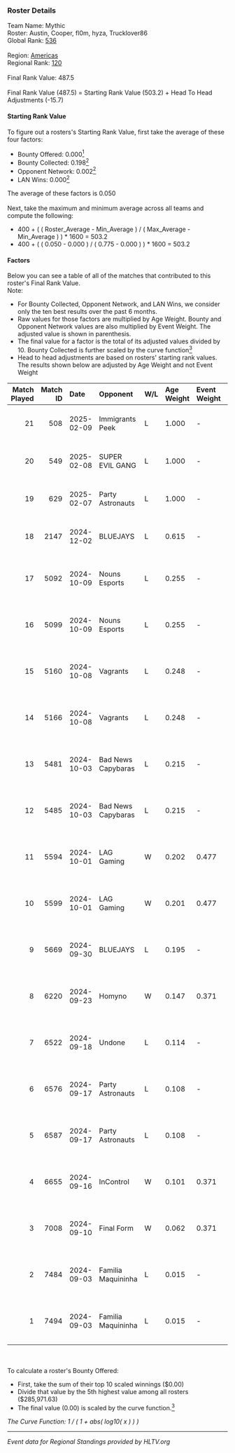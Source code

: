 ### Roster Details<br />
Team Name: Mythic<br />
Roster: Austin, Cooper, fl0m, hyza, Trucklover86<br />
Global Rank: [536](../../standings_global_2025_02_28.md)<br />
<br />
Region: [Americas]( ../../standings_americas_2025_02_28.md)<br />
Regional Rank: [120]( ../../standings_americas_2025_02_28.md)<br />
<br />
Final Rank Value:  487.5<br />
<br />
Final Rank Value (487.5) = Starting Rank Value (503.2) + Head To Head Adjustments (-15.7)<br />

#### Starting Rank Value<br />
To figure out a rosters's Starting Rank Value, first take the average of these four factors:<br />
- Bounty Offered: 0.000[<sup>1</sup>](#table2)
- Bounty Collected: 0.198[<sup>2</sup>](#table1)
- Opponent Network: 0.002[<sup>2</sup>](#table1)
- LAN Wins: 0.000[<sup>2</sup>](#table1)

The average of these factors is 0.050<br />
<br />
Next, take the maximum and minimum average across all teams and compute the following:<br />
- 400 + ( ( Roster_Average - Min_Average ) / ( Max_Average - Min_Average ) ) * 1600 = 503.2
- 400 + ( ( 0.050 - 0.000 ) / ( 0.775 - 0.000 ) ) * 1600 = 503.2


#### Factors<br />
Below you can see a table of all of the matches that contributed to this roster's Final Rank Value.<br />
Note:<br />

- For Bounty Collected, Opponent Network, and LAN Wins, we consider only the ten best results over the past 6 months.
- Raw values for those factors are multiplied by Age Weight. Bounty and Opponent Network values are also multiplied by Event Weight. The adjusted value is shown in parenthesis.
- The final value for a factor is the total of its adjusted values divided by 10. Bounty Collected is further scaled by the curve function[<sup>3</sup>](#curveFunction)
- Head to head adjustments are based on rosters' starting rank values. The results shown below are adjusted by Age Weight and not Event Weight
<span id="table1"></span><br />


| Match Played | Match ID | Date       | Opponent           | W/L | Age Weight | Event Weight | Bounty Collected | Opponent Network | LAN Wins  | H2H Adj. | Roster                                         |
| -: | -: | :- | :- | :- | :- | :- | :- | :- | :- | -: | :- |
|           21 |      508 | 2025-02-09 | Immigrants Peek    | L   | 1.000      | -            | -                | -                | -         |    -9.86 | Austin, Cooper, fl0m, hyza, Trucklover86       |
|           20 |      549 | 2025-02-08 | SUPER EVIL GANG    | L   | 1.000      | -            | -                | -                | -         |    -5.88 | Austin, Cooper, fl0m, hyza, Trucklover86       |
|           19 |      629 | 2025-02-07 | Party Astronauts   | L   | 1.000      | -            | -                | -                | -         |    -3.85 | Austin, Cooper, fl0m, hyza, Trucklover86       |
|           18 |     2147 | 2024-12-02 | BLUEJAYS           | L   | 0.615      | -            | -                | -                | -         |    -1.63 | Austin, Cooper, fl0m, hyza, Trucklover86       |
|           17 |     5092 | 2024-10-09 | Nouns Esports      | L   | 0.255      | -            | -                | -                | -         |    -0.63 | Austin, Cooper, fl0m, freakazoid, Trucklover86 |
|           16 |     5099 | 2024-10-09 | Nouns Esports      | L   | 0.255      | -            | -                | -                | -         |    -0.63 | Austin, Cooper, fl0m, freakazoid, Trucklover86 |
|           15 |     5160 | 2024-10-08 | Vagrants           | L   | 0.248      | -            | -                | -                | -         |    -1.40 | Austin, Cooper, fl0m, freakazoid, Trucklover86 |
|           14 |     5166 | 2024-10-08 | Vagrants           | L   | 0.248      | -            | -                | -                | -         |    -1.42 | Austin, Cooper, fl0m, freakazoid, Trucklover86 |
|           13 |     5481 | 2024-10-03 | Bad News Capybaras | L   | 0.215      | -            | -                | -                | -         |    -1.77 | Austin, Cooper, fl0m, freakazoid, Trucklover86 |
|           12 |     5485 | 2024-10-03 | Bad News Capybaras | L   | 0.215      | -            | -                | -                | -         |    -1.80 | Austin, Cooper, fl0m, freakazoid, Trucklover86 |
|           11 |     5594 | 2024-10-01 | LAG Gaming         | W   | 0.202      | 0.477        | 0.002 (0.000)    | 0.030 (0.003)    | 0 (0.000) |     4.15 | Austin, Cooper, fl0m, freakazoid, Trucklover86 |
|           10 |     5599 | 2024-10-01 | LAG Gaming         | W   | 0.201      | 0.477        | 0.002 (0.000)    | 0.030 (0.003)    | 0 (0.000) |     4.21 | Austin, Cooper, fl0m, freakazoid, Trucklover86 |
|            9 |     5669 | 2024-09-30 | BLUEJAYS           | L   | 0.195      | -            | -                | -                | -         |    -0.54 | Austin, Cooper, fl0m, freakazoid, Trucklover86 |
|            8 |     6220 | 2024-09-23 | Homyno             | W   | 0.147      | 0.371        | 0.009 (0.001)    | 0.208 (0.011)    | 0 (0.000) |     3.61 | Austin, Cooper, fl0m, freakazoid, Trucklover86 |
|            7 |     6522 | 2024-09-18 | Undone             | L   | 0.114      | -            | -                | -                | -         |    -0.54 | Austin, Cooper, fl0m, freakazoid, Trucklover86 |
|            6 |     6576 | 2024-09-17 | Party Astronauts   | L   | 0.108      | -            | -                | -                | -         |    -0.48 | Austin, Cooper, fl0m, freakazoid, Trucklover86 |
|            5 |     6587 | 2024-09-17 | Party Astronauts   | L   | 0.108      | -            | -                | -                | -         |    -0.48 | Austin, Cooper, fl0m, freakazoid, Trucklover86 |
|            4 |     6655 | 2024-09-16 | InControl          | W   | 0.101      | 0.371        | 0.002 (0.000)    | 0.094 (0.004)    | 0 (0.000) |     2.19 | Austin, Cooper, fl0m, freakazoid, Trucklover86 |
|            3 |     7008 | 2024-09-10 | Final Form         | W   | 0.062      | 0.371        | 0.001 (0.000)    | 0.083 (0.002)    | 0 (0.000) |     1.28 | Austin, Cooper, fl0m, freakazoid, Trucklover86 |
|            2 |     7484 | 2024-09-03 | Familia Maquininha | L   | 0.015      | -            | -                | -                | -         |    -0.13 | Austin, Cooper, fl0m, freakazoid, Trucklover86 |
|            1 |     7494 | 2024-09-03 | Familia Maquininha | L   | 0.015      | -            | -                | -                | -         |    -0.12 | Austin, Cooper, fl0m, freakazoid, Trucklover86 |

<br />
<span id="table2"></span><br />
To calculate a roster's Bounty Offered:<br />

- First, take the sum of their top 10 scaled winnings ($0.00)
- Divide that value by the 5th highest value among all rosters ($285,971.63)
- The final value (0.00) is scaled by the curve function.[<sup>3</sup>](#curveFunction)

<span id="curveFunction"></span>_The Curve Function: 1 / ( 1 + abs( log10( x ) ) )_<br />

---
_Event data for Regional Standings provided by HLTV.org_<br />
